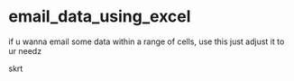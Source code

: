 # email_data_using_excel
if u wanna email some data within a range of cells, use this
just adjust it to ur needz

skrt

